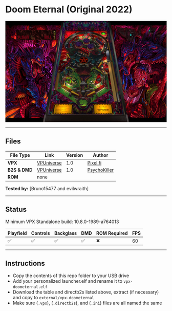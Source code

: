 # Doom Eternal (Original 2022)

![Table Preview](../../images/vpx-doometernal.png)

---

## Files
| File Type | Link | Version | Author | 
|-----------|--------|----------|--------------|
| **VPX** | [VPUniverse](https://vpuniverse.com/files/file/10757-doom-eternal/) | 1.0 | [Pixel.fi](https://vpuniverse.com/profile/53692-pixelfi/) |
| **B2S & DMD** | [VPUniverse](https://vpuniverse.com/files/file/10766-doom-eternal-100-animated-backglass/) | 1.0 | [PsychoKiller](https://vpuniverse.com/profile/49673-psychokiller/) |
| **ROM** | none |  |  |

**Tested by:** [Bruno15477 and evilwraith]

---

## Status 

Minimum VPX Standalone build: 10.8.0-1989-a764013

| Playfield | Controls | Backglass | DMD | ROM Required | FPS | 
|-----------|----------|-----------|-----|--------------|-----|
| :white_check_mark: | :white_check_mark: | :white_check_mark: | :white_check_mark: | :x: | 60 |

---

## Instructions

- Copy the contents of this repo folder to your USB drive
- Add your personalized launcher.elf and rename it to `vpx-doometernal.elf`
- Download the table and directb2s listed above, extract (if necessary) and copy to `external/vpx-doometernal`
- Make sure (`.vpx`), (`.directb2s`), and (`.ini`) files are all named the same
